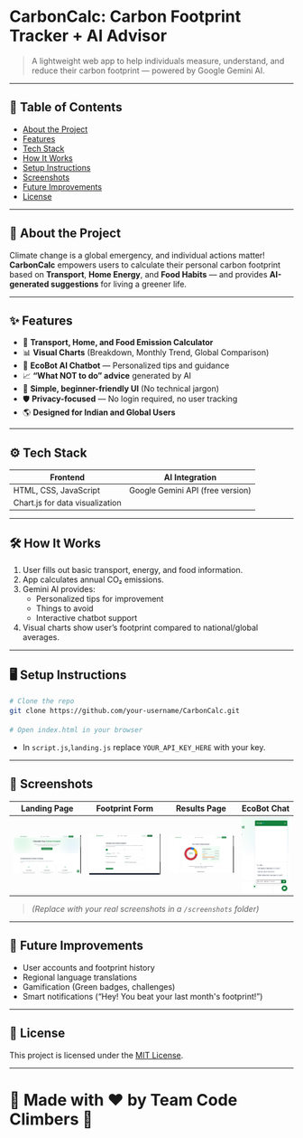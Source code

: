 
# CarbonCalc: Carbon Footprint Tracker + AI Advisor

> A lightweight web app to help individuals measure, understand, and reduce their carbon footprint — powered by Google Gemini AI.

---

## 📜 Table of Contents
- [About the Project](#about-the-project)
- [Features](#features)
- [Tech Stack](#tech-stack)
- [How It Works](#how-it-works)
- [Setup Instructions](#setup-instructions)
- [Screenshots](#screenshots)
- [Future Improvements](#future-improvements)
- [License](#license)

---

## 📖 About the Project

Climate change is a global emergency, and individual actions matter!  
**CarbonCalc** empowers users to calculate their personal carbon footprint based on **Transport**, **Home Energy**, and **Food Habits** — and provides **AI-generated suggestions** for living a greener life.

---

## ✨ Features

- 🚗 **Transport, Home, and Food Emission Calculator**  
- 📊 **Visual Charts** (Breakdown, Monthly Trend, Global Comparison)
- 🤖 **EcoBot AI Chatbot** — Personalized tips and guidance
- 📈 **“What NOT to do” advice** generated by AI
- 🧠 **Simple, beginner-friendly UI** (No technical jargon)
- 🛡️ **Privacy-focused** — No login required, no user tracking
- 🌎 **Designed for Indian and Global Users**


---

## ⚙️ Tech Stack

| Frontend | AI Integration |
|-----------|----------------|
| HTML, CSS, JavaScript | Google Gemini API (free version) |
| Chart.js for data visualization | | |

---

## 🛠️ How It Works

1. User fills out basic transport, energy, and food information.
2. App calculates annual CO₂ emissions.
3. Gemini AI provides:
   - Personalized tips for improvement
   - Things to avoid
   - Interactive chatbot support
4. Visual charts show user’s footprint compared to national/global averages.

---

## 🖥️ Setup Instructions

```bash
# Clone the repo
git clone https://github.com/your-username/CarbonCalc.git

# Open index.html in your browser
```

- In `script.js`,`landing.js` replace `YOUR_API_KEY_HERE` with your key.

---

## 📸 Screenshots

| Landing Page | Footprint Form | Results Page | EcoBot Chat |
|--------------|----------------|--------------|-------------|
| ![Landing](screenshots/landing.png) | ![Form](screenshots/form.png) | ![Results](screenshots/results.png) | ![Chatbot](screenshots/chatbot.png) |

> *(Replace with your real screenshots in a `/screenshots` folder)*

---

## 🌱 Future Improvements

- User accounts and footprint history
- Regional language translations
- Gamification (Green badges, challenges)
- Smart notifications (“Hey! You beat your last month's footprint!”)

---

## 📄 License

This project is licensed under the [MIT License](LICENSE).

---

# 🌟 Made with ❤️ by Team Code Climbers 🌟
